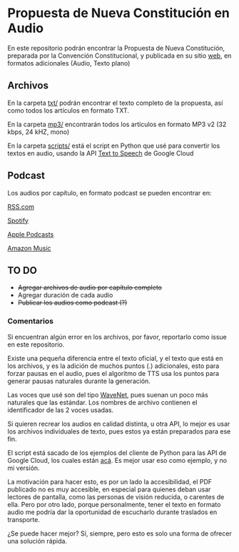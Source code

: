 # Propuesta de Nueva Constitución en Audio

En este repositorio podrán encontrar la Propuesta de Nueva Constitución, preparada por la Convención Constitucional, y publicada en su sitio [web](https://chileconvencion.cl), en formatos adicionales (Audio, Texto plano)

## Archivos

En la carpeta [txt/](txt/) podrán encontrar el texto completo de la propuesta, así como todos los artículos en formato TXT.

En la carpeta [mp3/](mp3/) encontrarán todos los artículos en formato MP3 v2 (32 kbps, 24 kHZ, mono) 

En la carpeta [scripts/](scripts/) está el script en Python que usé para convertir los textos en audio, usando la API [Text to Speech](https://cloud.google.com/text-to-speech) de Google Cloud

## Podcast
Los audios por capítulo, en formato podcast se pueden encontrar en:

[RSS.com](https://rss.com/podcasts/audiopropuesta/)

[Spotify](https://open.spotify.com/show/3DzXhzLwD8AT1jvxzBvcm8)

[Apple Podcasts](https://podcasts.apple.com/us/podcast/la-nueva-constitución-en-audio/id1633122737)

[Amazon Music](https://music.amazon.com/podcasts/6c0a5687-1061-4c99-99d5-48d59fc8bb36/la-nueva-constituci%C3%B3n-en-audio)

## TO DO
- ~~Agregar archivos de audio por capítulo completo~~
- Agregar duración de cada audio
- ~~Publicar los audios como podcast (?)~~

### Comentarios
Si encuentran algún error en los archivos, por favor, reportarlo como issue en este repositorio.

Existe una pequeña diferencia entre el texto oficial, y el texto que está en los archivos, y es la adición de muchos puntos (.) adicionales, esto para forzar pausas en el audio, pues el algoritmo de TTS usa los puntos para generar pausas naturales durante la generación.

Las voces que usé son del tipo [WaveNet](https://www.deepmind.com/blog/wavenet-a-generative-model-for-raw-audio), pues suenan un poco más naturales que las estándar. Los nombres de archivo contienen el identificador de las 2 voces usadas.

Si quieren recrear los audios en calidad distinta, u otra API, lo mejor es usar los archivos individuales de texto, pues estos ya están preparados para ese fin.

El script está sacado de los ejemplos del cliente de Python para las API de Google Cloud, los cuales están [acá](https://github.com/googleapis/python-texttospeech/tree/main/samples). Es mejor usar eso como ejemplo, y no mi versión.

La motivación para hacer esto, es por un lado la accesibilidad, el PDF publicado no es muy accesible, en especial para quienes deban usar lectores de pantalla, como las personas de visión reducida, o carentes de ella. Pero por otro lado, porque personalmente, tener el texto en formato audio me podría dar la oportunidad de escucharlo durante traslados en transporte.

¿Se puede hacer mejor? Sí, siempre, pero esto es solo una forma de ofrecer una solución rápida.
